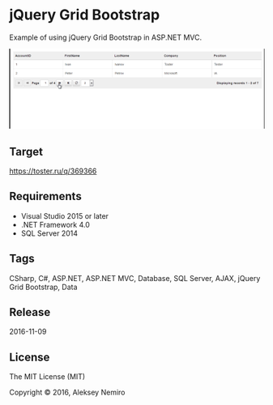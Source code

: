 ﻿# jQuery Grid Bootstrap

Example of using jQuery Grid Bootstrap in ASP.NET MVC.

![Preview](preview.gif)

## Target

https://toster.ru/q/369366

## Requirements

* Visual Studio 2015 or later
* .NET Framework 4.0
* SQL Server 2014

## Tags 

CSharp, C#, ASP.NET, ASP.NET MVC, Database, SQL Server, AJAX, jQuery Grid Bootstrap, Data

## Release

2016-11-09

## License

The MIT License (MIT)

Copyright © 2016, Aleksey Nemiro